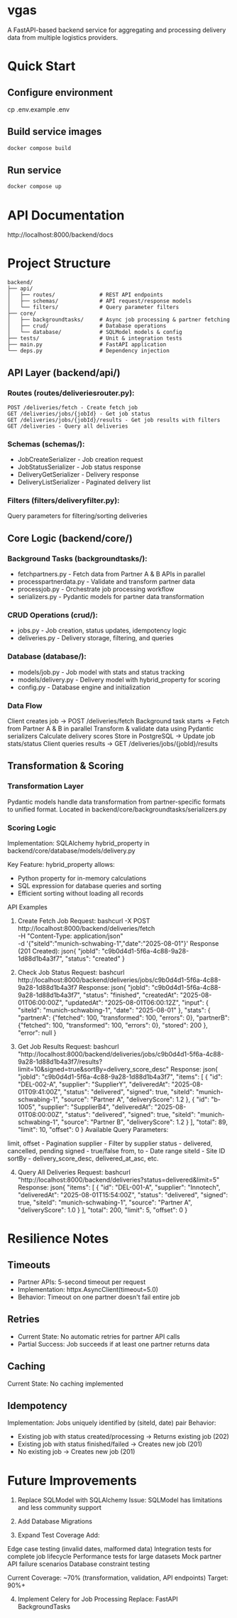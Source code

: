 # vgas

A FastAPI-based backend service for aggregating and processing delivery data from multiple logistics providers.

# Quick Start

## Configure environment
cp .env.example .env

## Build service images
```bash
docker compose build
```

## Run service
```bash
docker compose up
```

# API Documentation
http://localhost:8000/backend/docs


# Project Structure
```
backend/
├── api/
│   ├── routes/              # REST API endpoints
│   ├── schemas/             # API request/response models
│   └── filters/             # Query parameter filters
├── core/
│   ├── backgroundtasks/     # Async job processing & partner fetching
│   ├── crud/                # Database operations
│   └── database/            # SQLModel models & config
├── tests/                   # Unit & integration tests
├── main.py                  # FastAPI application
└── deps.py                  # Dependency injection
```

## API Layer (backend/api/)
### Routes (routes/deliveriesrouter.py):

```
POST /deliveries/fetch - Create fetch job 
GET /deliveries/jobs/{jobId} - Get job status 
GET /deliveries/jobs/{jobId}/results - Get job results with filters 
GET /deliveries - Query all deliveries
```

### Schemas (schemas/):

- JobCreateSerializer - Job creation request
- JobStatusSerializer - Job status response
- DeliveryGetSerializer - Delivery response
- DeliveryListSerializer - Paginated delivery list


### Filters (filters/deliveryfilter.py):

Query parameters for filtering/sorting deliveries

## Core Logic (backend/core/)
### Background Tasks (backgroundtasks/):


- fetchpartners.py - Fetch data from Partner A & B APIs in parallel
- processpartnerdata.py - Validate and transform partner data
- processjob.py - Orchestrate job processing workflow
- serializers.py - Pydantic models for partner data transformation


### CRUD Operations (crud/):

- jobs.py - Job creation, status updates, idempotency logic
- deliveries.py - Delivery storage, filtering, and queries

### Database (database/):

- models/job.py - Job model with stats and status tracking
- models/delivery.py - Delivery model with hybrid_property for scoring
- config.py - Database engine and initialization

### Data Flow

Client creates job → POST /deliveries/fetch 
Background task starts → Fetch from Partner A & B in parallel 
Transform & validate data using Pydantic serializers 
Calculate delivery scores 
Store in PostgreSQL → Update job stats/status 
Client queries results → GET /deliveries/jobs/{jobId}/results 


## Transformation & Scoring
### Transformation Layer

Pydantic models handle data transformation from partner-specific formats to unified format. 
Located in backend/core/backgroundtasks/serializers.py


### Scoring Logic
Implementation: SQLAlchemy hybrid_property in backend/core/database/models/delivery.py

Key Feature: hybrid_property allows:

- Python property for in-memory calculations 
- SQL expression for database queries and sorting
- Efficient sorting without loading all records


API Examples
1. Create Fetch Job
Request:
bashcurl -X POST http://localhost:8000/backend/deliveries/fetch \
  -H "Content-Type: application/json" \
  -d '{"siteId":"munich-schwabing-1","date":"2025-08-01"}'
Response (201 Created):
json{
  "jobId": "c9b0d4d1-5f6a-4c88-9a28-1d88d1b4a3f7",
  "status": "created"
}

2. Check Job Status
Request:
bashcurl http://localhost:8000/backend/deliveries/jobs/c9b0d4d1-5f6a-4c88-9a28-1d88d1b4a3f7
Response:
json{
  "jobId": "c9b0d4d1-5f6a-4c88-9a28-1d88d1b4a3f7",
  "status": "finished",
  "createdAt": "2025-08-01T06:00:00Z",
  "updatedAt": "2025-08-01T06:00:12Z",
  "input": {
    "siteId": "munich-schwabing-1",
    "date": "2025-08-01"
  },
  "stats": {
    "partnerA": {"fetched": 100, "transformed": 100, "errors": 0},
    "partnerB": {"fetched": 100, "transformed": 100, "errors": 0},
    "stored": 200
  },
  "error": null
}

3. Get Job Results
Request:
bashcurl "http://localhost:8000/backend/deliveries/jobs/c9b0d4d1-5f6a-4c88-9a28-1d88d1b4a3f7/results?limit=10&signed=true&sortBy=delivery_score_desc"
Response:
json{
  "jobId": "c9b0d4d1-5f6a-4c88-9a28-1d88d1b4a3f7",
  "items": [
    {
      "id": "DEL-002-A",
      "supplier": "SupplierY",
      "deliveredAt": "2025-08-01T09:41:00Z",
      "status": "delivered",
      "signed": true,
      "siteId": "munich-schwabing-1",
      "source": "Partner A",
      "deliveryScore": 1.2
    },
    {
      "id": "b-1005",
      "supplier": "SupplierB4",
      "deliveredAt": "2025-08-01T08:00:00Z",
      "status": "delivered",
      "signed": true,
      "siteId": "munich-schwabing-1",
      "source": "Partner B",
      "deliveryScore": 1.2
    }
  ],
  "total": 89,
  "limit": 10,
  "offset": 0
}
Available Query Parameters:

limit, offset - Pagination
supplier - Filter by supplier
status - delivered, cancelled, pending
signed - true/false
from, to - Date range
siteId - Site ID
sortBy - delivery_score_desc, delivered_at_asc, etc.


4. Query All Deliveries
Request:
bashcurl "http://localhost:8000/backend/deliveries?status=delivered&limit=5"
Response:
json{
  "items": [
    {
      "id": "DEL-001-A",
      "supplier": "Innotech",
      "deliveredAt": "2025-08-01T15:54:00Z",
      "status": "delivered",
      "signed": true,
      "siteId": "munich-schwabing-1",
      "source": "Partner A",
      "deliveryScore": 1.0
    }
  ],
  "total": 200,
  "limit": 5,
  "offset": 0
}

# Resilience Notes
## Timeouts

- Partner APIs: 5-second timeout per request
- Implementation: httpx.AsyncClient(timeout=5.0)
- Behavior: Timeout on one partner doesn't fail entire job

## Retries

- Current State: No automatic retries for partner API calls
- Partial Success: Job succeeds if at least one partner returns data

## Caching

Current State: No caching implemented


## Idempotency

Implementation: Jobs uniquely identified by (siteId, date) pair
Behavior:

- Existing job with status created/processing → Returns existing job (202)
- Existing job with status finished/failed → Creates new job (201)
- No existing job → Creates new job (201)


# Future Improvements
1. Replace SQLModel with SQLAlchemy
Issue: SQLModel has limitations and less community support

2. Add Database Migrations


3. Expand Test Coverage
Add:

Edge case testing (invalid dates, malformed data)
Integration tests for complete job lifecycle
Performance tests for large datasets
Mock partner API failure scenarios
Database constraint testing

Current Coverage: ~70% (transformation, validation, API endpoints)
Target: 90%+

4. Implement Celery for Job Processing
Replace: FastAPI BackgroundTasks
